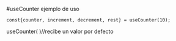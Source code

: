 #useCounter
ejemplo de uso
```
const{counter, increment, decrement, rest} = useCounter(10);
```
useCounter( )//recibe un valor por defecto